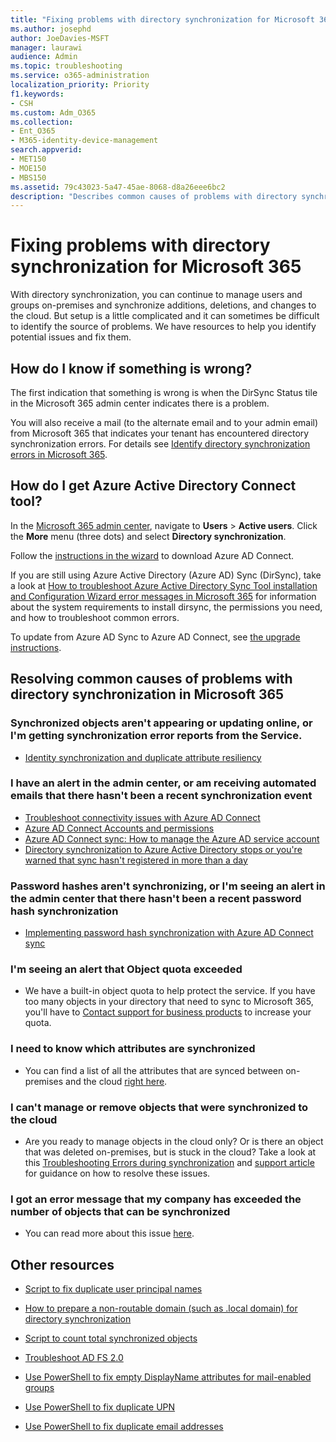 ```yaml
---
title: "Fixing problems with directory synchronization for Microsoft 365"
ms.author: josephd
author: JoeDavies-MSFT
manager: laurawi
audience: Admin
ms.topic: troubleshooting
ms.service: o365-administration
localization_priority: Priority
f1.keywords:
- CSH
ms.custom: Adm_O365
ms.collection:
- Ent_O365
- M365-identity-device-management
search.appverid:
- MET150
- MOE150
- MBS150
ms.assetid: 79c43023-5a47-45ae-8068-d8a26eee6bc2
description: "Describes common causes of problems with directory synchronization in Office 365 and provides a few methods to help troubleshoot and resolve them."
---
```


# Fixing problems with directory synchronization for Microsoft 365

With directory synchronization, you can continue to manage users and groups on-premises and synchronize additions, deletions, and changes to the cloud. But setup is a little complicated and it can sometimes be difficult to identify the source of problems. We have resources to help you identify potential issues and fix them.
  
## How do I know if something is wrong?

The first indication that something is wrong is when the DirSync Status tile in the Microsoft 365 admin center indicates there is a problem.
  
You will also receive a mail (to the alternate email and to your admin email) from Microsoft 365 that indicates your tenant has encountered directory synchronization errors. For details see [Identify directory synchronization errors in Microsoft 365](identify-directory-synchronization-errors.md).
  
## How do I get Azure Active Directory Connect tool?

In the [Microsoft 365 admin center](https://admin.microsoft.com), navigate to **Users** \> **Active users**. Click the **More** menu (three dots) and select **Directory synchronization**. 
  
Follow the [instructions in the wizard](set-up-directory-synchronization.md) to download Azure AD Connect. 
  
If you are still using Azure Active Directory (Azure AD) Sync (DirSync), take a look at [How to troubleshoot Azure Active Directory Sync Tool installation and Configuration Wizard error messages in Microsoft 365](https://go.microsoft.com/fwlink/p/?LinkId=396717) for information about the system requirements to install dirsync, the permissions you need, and how to troubleshoot common errors. 
  
To update from Azure AD Sync to Azure AD Connect, see [the upgrade instructions](https://go.microsoft.com/fwlink/p/?LinkId=733240).
  
## Resolving common causes of problems with directory synchronization in Microsoft 365

### Synchronized objects aren't appearing or updating online, or I'm getting synchronization error reports from the Service.

- [Identity synchronization and duplicate attribute resiliency](https://docs.microsoft.com/azure/active-directory/hybrid/how-to-connect-syncservice-duplicate-attribute-resiliency)

### I have an alert in the admin center, or am receiving automated emails that there hasn't been a recent synchronization event
- [Troubleshoot connectivity issues with Azure AD Connect](https://docs.microsoft.com/azure/active-directory/hybrid/tshoot-connect-connectivity)
- [Azure AD Connect Accounts and permissions](https://go.microsoft.com/fwlink/p/?LinkId=820598)
- [Azure AD Connect sync: How to manage the Azure AD service account](https://docs.microsoft.com/azure/active-directory/hybrid/how-to-connect-azureadaccount)
- [Directory synchronization to Azure Active Directory stops or you're warned that sync hasn't registered in more than a day](https://support.microsoft.com/help/2882421/directory-synchronization-to-azure-active-directory-stops-or-you-re-warned-that-sync-hasn-t-registered-in-more-than-a-day)

### Password hashes aren't synchronizing, or I'm seeing an alert in the admin center that there hasn't been a recent password hash synchronization
- [Implementing password hash synchronization with Azure AD Connect sync](https://docs.microsoft.com/azure/active-directory/hybrid/how-to-connect-password-hash-synchronization)

### I'm seeing an alert that Object quota exceeded
- We have a built-in object quota to help protect the service. If you have too many objects in your directory that need to sync to Microsoft 365, you'll have to [Contact support for business products](https://support.office.com/article/32a17ca7-6fa0-4870-8a8d-e25ba4ccfd4b) to increase your quota.

### I need to know which attributes are synchronized
- You can find a list of all the attributes that are synced between on-premises and the cloud [right here](https://go.microsoft.com/fwlink/p/?LinkId=396719).

### I can't manage or remove objects that were synchronized to the cloud
- Are you ready to manage objects in the cloud only? Or is there an object that was deleted on-premises, but is stuck in the cloud? Take a look at this [Troubleshooting Errors during synchronization](https://go.microsoft.com/fwlink/p/?linkid=842044) and [support article](https://go.microsoft.com/fwlink/p/?LinkId=396720) for guidance on how to resolve these issues.

### I got an error message that my company has exceeded the number of objects that can be synchronized
- You can read more about this issue [here](https://go.microsoft.com/fwlink/p/?LinkId=396721).
   
## Other resources

- [Script to fix duplicate user principal names](https://go.microsoft.com/fwlink/p/?LinkId=396725)
    
- [How to prepare a non-routable domain (such as .local domain) for directory synchronization](prepare-a-non-routable-domain-for-directory-synchronization.md)
    
- [Script to count total synchronized objects](https://go.microsoft.com/fwlink/p/?LinkId=396726)
    
- [Troubleshoot AD FS 2.0](https://go.microsoft.com/fwlink/p/?LinkId=396727)
    
- [Use PowerShell to fix empty DisplayName attributes for mail-enabled groups](https://go.microsoft.com/fwlink/p/?LinkId=396728)
    
- [Use PowerShell to fix duplicate UPN](https://go.microsoft.com/fwlink/p/?LinkId=396730)
    
- [Use PowerShell to fix duplicate email addresses](https://go.microsoft.com/fwlink/p/?LinkId=396731)
    
